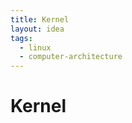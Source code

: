 ```yaml
---
title: Kernel
layout: idea
tags:
  - linux
  - computer-architecture
---
```


# Kernel

<!--
	Write three to five sentences in your own words
	Assume that the reader will have no context
	Include sources
	Link to other ideas
-->
